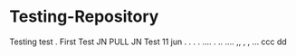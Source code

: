 # Testing-Repository

Testing test . First Test JN PULL JN
Test 11 jun . . . . .... . .. 
.... ,, , ,
...
ccc
dd

